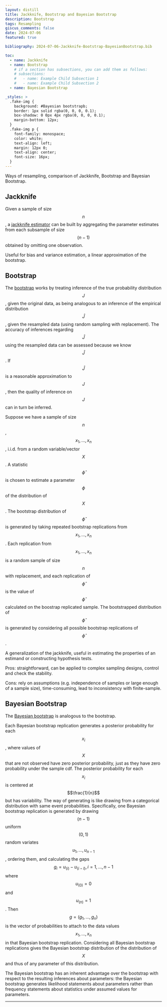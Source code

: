 ```yaml
---
layout: distill
title: Jackknife, Bootstrap and Bayesian Bootstrap
description: Bootstrap
tags: Resampling
giscus_comments: false
date: 2024-07-06
featured: true

bibliography: 2024-07-06-Jackknife-Bootstrap-BayesianBootstrap.bib

toc:
  - name: Jackknife
  - name: Bootstrap
    # if a section has subsections, you can add them as follows:
    # subsections:
    #   - name: Example Child Subsection 1
    #   - name: Example Child Subsection 2
  - name: Bayesian Bootstrap

_styles: >
  .fake-img {
    background: #Bayesian bootstrapb;
    border: 1px solid rgba(0, 0, 0, 0.1);
    box-shadow: 0 0px 4px rgba(0, 0, 0, 0.1);
    margin-bottom: 12px;
  }
  .fake-img p {
    font-family: monospace;
    color: white;
    text-align: left;
    margin: 12px 0;
    text-align: center;
    font-size: 16px;
  }
---
```

Ways of resampling, comparison of Jackknife, Bootstrap and Bayesian Bootstrap.

## Jackknife <d-cite key="miller1974jackknife"></d-cite>
Given a sample of size $$n$$, a [jackknife estimator](https://en.wikipedia.org/wiki/Jackknife_resampling) can be built by aggregating the parameter estimates from each subsample of size $$(n-1)$$ obtained by omitting one observation.

Useful for bias and variance estimation, a linear approximation of the bootstrap.

## Bootstrap <d-cite key="efron1992bootstrap"></d-cite>

The [bootstrap](https://en.wikipedia.org/wiki/Bootstrapping_(statistics)) works by treating inference of the true probability distribution $$J$$, given the original data, as being analogous to an inference of the empirical distribution $$\hat{J}$$, given the resampled data (using random sampling with replacement). The accuracy of inferences regarding $$\hat{J}$$ using the resampled data can be assessed because we know $$\hat{J}$$. If $$\hat{J}$$ is a reasonable approximation to $$J$$, then the quality of inference on $$J$$ can in turn be inferred.

Suppose we have a sample of size $$n$$, $$x_1, \ldots, x_n$$, i.i.d. from a random variable/vector $$X$$. A statistic $$\hat{\phi}$$ is chosen to estimate a parameter $$\phi$$ of the distribution of $$X$$. The bootstrap distribution of $$\hat{\phi}$$ is generated by taking repeated bootstrap replications from $$x_1, \ldots, x_n$$. Each replication from $$x_1, \ldots, x_n$$ is a random sample of size $$n$$ with replacement, and each replication of $$\hat{\phi}$$ is the value of $$\hat{\phi}$$ calculated on the boostrap replicated sample. The bootstrapped distribution of $$\hat{\phi}$$ is generated by considering all possible bootstrap replications of $$\hat{\phi}$$.

A generalization of the jackknife, useful in estimating the properties of an estimand or constructing hypothesis tests.

Pros: straightforward, can be applied to complex sampling designs, control and check the stability.

Cons: rely on assumptions (e.g. independence of samples or large enough of a sample size), time-consuming, lead to inconsistency with finite-sample.

## Bayesian Bootstrap <d-cite key="rubin1981bayesian"></d-cite>

The [Bayesian bootstrap](https://en.wikipedia.org/wiki/Bootstrapping_(statistics)#Bayesian_bootstrap) is analogous to the bootstrap.

Each Bayesian bootstrap replication generates a posterior probability for each $$x_i$$, where values of $$X$$ that are not observed have zero posterior probability, just as they have zero probability under the sample cdf. The posterior probability for each $$x_i$$ is centered at $$\frac{1}{n}$$ but has variability. The way of generating is like drawing from a categorical distribution with same event probabilities. Specifically, one Bayesian bootstrap replication is generated by drawing $$(n - 1)$$ uniform $$(0, 1)$$ random variates $$u_1, \ldots, u_{n-1}$$, ordering them, and calculating the gaps $$g_i = u_{(i)}-u_{(i-l)}, i = 1, \ldots, n-1$$ where $$u_{(0)} = 0$$ and $$u_{(n)} = 1$$. Then $$g = (g_1, \ldots, g_n)$$ is the vector of probabilities to attach to the data values $$x_1, \ldots, x_n$$ in that Bayesian bootstrap replication. Considering all Bayesian bootstrap replications gives the Bayesian bootstrap distribution of the distribution of $$X$$ and thus of any parameter of this distribution.

The Bayesian bootstrap has an inherent advantage over the bootstrap with respect to the resulting inferences about parameters: the Bayesian bootstrap generates likelihood statements about parameters rather than frequency statements about statistics under assumed values for parameters.

---
